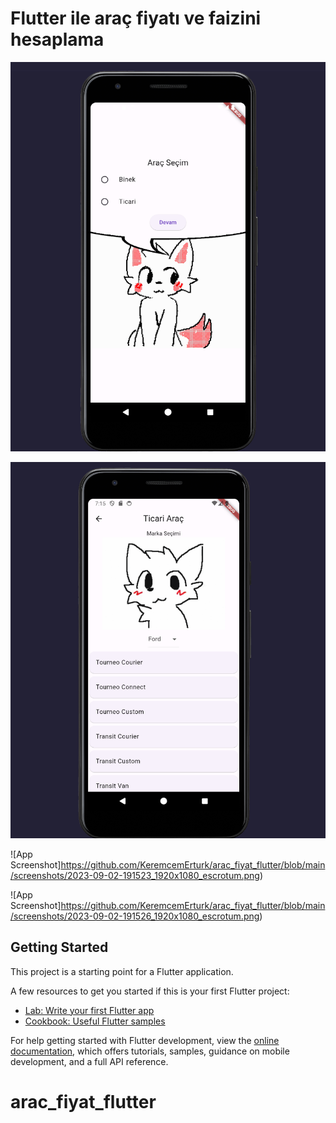 # Flutter ile araç fiyatı ve faizini hesaplama

![App Screenshot](https://github.com/KeremcemErturk/arac_fiyat_flutter/blob/main/screenshots/2023-09-02-191448_1920x1080_escrotum.png)

![App Screenshot](https://github.com/KeremcemErturk/arac_fiyat_flutter/blob/main/screenshots/2023-09-02-191505_1920x1080_escrotum.png)

![App Screenshot]https://github.com/KeremcemErturk/arac_fiyat_flutter/blob/main/screenshots/2023-09-02-191523_1920x1080_escrotum.png)

![App Screenshot]https://github.com/KeremcemErturk/arac_fiyat_flutter/blob/main/screenshots/2023-09-02-191526_1920x1080_escrotum.png)

## Getting Started

This project is a starting point for a Flutter application.

A few resources to get you started if this is your first Flutter project:

- [Lab: Write your first Flutter app](https://docs.flutter.dev/get-started/codelab)
- [Cookbook: Useful Flutter samples](https://docs.flutter.dev/cookbook)

For help getting started with Flutter development, view the
[online documentation](https://docs.flutter.dev/), which offers tutorials,
samples, guidance on mobile development, and a full API reference.
# arac_fiyat_flutter
